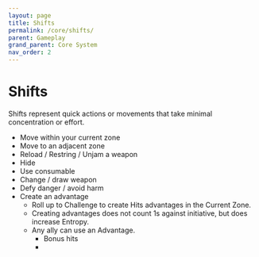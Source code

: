 ```yaml
---
layout: page
title: Shifts
permalink: /core/shifts/
parent: Gameplay
grand_parent: Core System
nav_order: 2
---
```


# Shifts

Shifts represent quick actions or movements that take minimal concentration or effort.

- Move within your current zone
- Move to an adjacent zone
- Reload / Restring / Unjam a weapon
- Hide
- Use consumable
- Change / draw weapon
- Defy danger / avoid harm
- Create an advantage
    - Roll up to Challenge to create Hits advantages in the Current Zone.
    - Creating advantages does not count 1s against initiative, but does increase Entropy.
    - Any ally can use an Advantage.
        - Bonus hits
        -